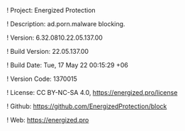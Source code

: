 ! Project: Energized Protection

! Description: ad.porn.malware blocking.

! Version: 6.32.0810.22.05.137.00

! Build Version: 22.05.137.00

! Build Date: Tue, 17 May 22 00:15:29 +06

! Version Code: 1370015

! License: CC BY-NC-SA 4.0, https://energized.pro/license

! Github: https://github.com/EnergizedProtection/block

! Web: https://energized.pro
